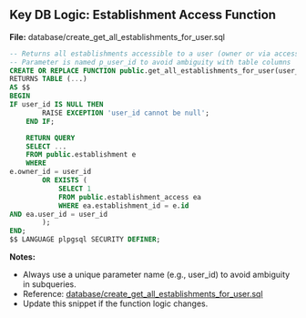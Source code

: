 ## Key DB Logic: Establishment Access Function

**File:** database/create_get_all_establishments_for_user.sql

```sql
-- Returns all establishments accessible to a user (owner or via access table)
-- Parameter is named p_user_id to avoid ambiguity with table columns
CREATE OR REPLACE FUNCTION public.get_all_establishments_for_user(user_id UUID)
RETURNS TABLE (...)
AS $$
BEGIN
IF user_id IS NULL THEN
        RAISE EXCEPTION 'user_id cannot be null';
    END IF;

    RETURN QUERY
    SELECT ...
    FROM public.establishment e
    WHERE
e.owner_id = user_id
        OR EXISTS (
            SELECT 1
            FROM public.establishment_access ea
            WHERE ea.establishment_id = e.id
AND ea.user_id = user_id
        );
END;
$$ LANGUAGE plpgsql SECURITY DEFINER;
```

**Notes:**
- Always use a unique parameter name (e.g., user_id) to avoid ambiguity in subqueries.
- Reference: [database/create_get_all_establishments_for_user.sql](database/create_get_all_establishments_for_user.sql)
- Update this snippet if the function logic changes.
